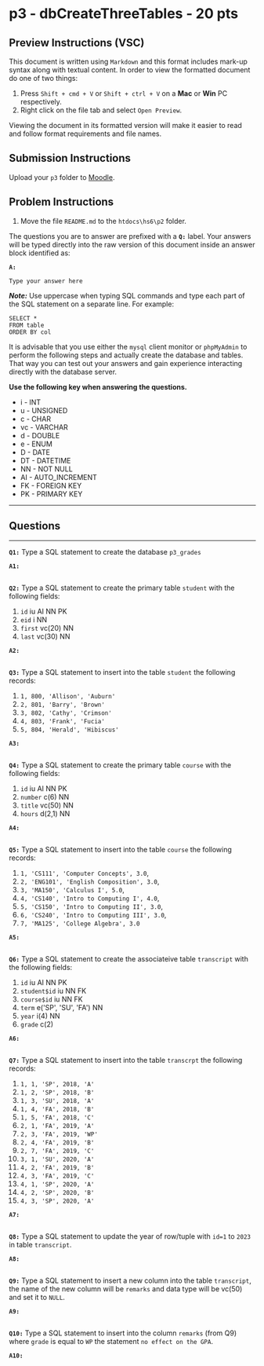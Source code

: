 # p3 - dbCreateThreeTables - 20 pts

## Preview Instructions (VSC)
This document is written using `Markdown` and this format includes mark-up syntax along with textual content. In order to view the formatted document do one of two things:

1. Press `Shift + cmd + V` or `Shift + ctrl + V` on a **Mac** or **Win** PC respectively.
1. Right click on the file tab and select `Open Preview`.

Viewing the document in its formatted version will make it easier to read and follow format requirements and file names.


## Submission Instructions
Upload your `p3` folder to [Moodle](classes.cs.siue.edu).


## Problem Instructions
1. Move the file `README.md` to the `htdocs\hs6\p2` folder.

The questions you are to answer are prefixed with a **`Q:`** label. Your answers will be typed directly into the raw version of this document inside an answer block identified as:

**`A:`**
```
Type your answer here
```

*__Note:__* Use uppercase when typing SQL commands and type each part of the SQL statement on a separate line. For example:

```
SELECT *
FROM table
ORDER BY col
```

It is advisable that you use either the `mysql` client monitor or `phpMyAdmin` to perform the following steps and actually create the database and tables. That way you can test out your answers and gain experience interacting directly with the database server.

**Use the following key when answering the questions.**

* i - INT
* u - UNSIGNED
* c - CHAR
* vc - VARCHAR
* d - DOUBLE
* e - ENUM
* D - DATE
* DT - DATETIME
* NN - NOT NULL
* AI - AUTO_INCREMENT
* FK - FOREIGN KEY
* PK - PRIMARY KEY

___
## Questions
___
**`Q1:`** Type a SQL statement to create the database `p3_grades`

**`A1:`**
```

```

**`Q2:`** Type a SQL statement to create the primary table `student` with the following fields:

1. `id` iu AI NN PK
1. `eid` i NN
1. `first` vc(20) NN
1. `last` vc(30) NN

**`A2:`**
```

```

**`Q3:`** Type a SQL statement to insert into the table `student` the following records:

1. `1, 800, 'Allison', 'Auburn'`
1. `2, 801, 'Barry', 'Brown'`
1. `3, 802, 'Cathy', 'Crimson'`
1. `4, 803, 'Frank', 'Fucia'`
1. `5, 804, 'Herald', 'Hibiscus'`

**`A3:`**
```

```

**`Q4:`** Type a SQL statement to create the primary table `course` with the following fields:

1. `id` iu AI NN PK
1. `number` c(6) NN
1. `title` vc(50) NN
1. `hours` d(2,1) NN

**`A4:`**
```

```

**`Q5:`** Type a SQL statement to insert into the table `course` the following records:

1. `1, 'CS111', 'Computer Concepts', 3.0`,
1. `2, 'ENG101', 'English Composition', 3.0`,
1. `3, 'MA150', 'Calculus I', 5.0`,
1. `4, 'CS140', 'Intro to Computing I', 4.0`,
1. `5, 'CS150', 'Intro to Computing II', 3.0`,
1. `6, 'CS240', 'Intro to Computing III', 3.0`,
1. `7, 'MA125', 'College Algebra', 3.0`

**`A5:`**
```

```

**`Q6:`** Type a SQL statement to create the associateive table `transcript` with the following fields:

1. `id` iu AI NN PK
1. `student$id` iu NN FK
1. `course$id` iu NN FK
1. `term` e('SP', 'SU', 'FA') NN
1. `year` i(4) NN
1. `grade` c(2)

**`A6:`**
```

```

**`Q7:`** Type a SQL statement to insert into the table `transcrpt` the following records:

1. `1, 1, 'SP', 2018, 'A'`
1. `1, 2, 'SP', 2018, 'B'`
1. `1, 3, 'SU', 2018, 'A'`
1. `1, 4, 'FA', 2018, 'B'`
1. `1, 5, 'FA', 2018, 'C'`
1. `2, 1, 'FA', 2019, 'A'`
1. `2, 3, 'FA', 2019, 'WP'`
1. `2, 4, 'FA', 2019, 'B'`
1. `2, 7, 'FA', 2019, 'C'`
1. `3, 1, 'SU', 2020, 'A'`
1. `4, 2, 'FA', 2019, 'B'`
1. `4, 3, 'FA', 2019, 'C'`
1. `4, 1, 'SP', 2020, 'A'`
1. `4, 2, 'SP', 2020, 'B'`
1. `4, 3, 'SP', 2020, 'A'`

**`A7:`**
```

```

**`Q8:`** Type a SQL statement to update the year of row/tuple with `id=1` to `2023` in table `transcript`.

**`A8:`**
```

```

**`Q9:`** Type a SQL statement to insert a new column into the table `transcript`, the name of the new column will be `remarks` and data type will be vc(50) and set it to `NULL`.

**`A9:`**
```

```
**`Q10:`** Type a SQL statement to insert into the column `remarks` (from Q9) where `grade` is equal to `WP` the statement `no effect on the GPA`.

**`A10:`**
```

```



